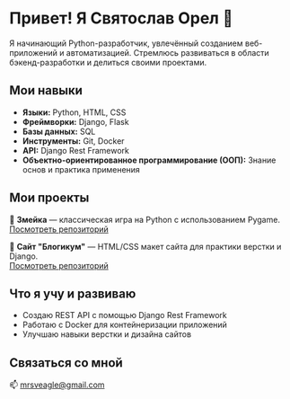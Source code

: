 # Привет! Я Святослав Орел 👋

Я начинающий Python-разработчик, увлечённый созданием веб-приложений и автоматизацией. Стремлюсь развиваться в области бэкенд-разработки и делиться своими проектами.

## Мои навыки

- **Языки:** Python, HTML, CSS  
- **Фреймворки:** Django, Flask  
- **Базы данных:** SQL  
- **Инструменты:** Git, Docker  
- **API:** Django Rest Framework  
- **Объектно-ориентированное программирование (ООП):** Знание основ и практика применения

## Мои проекты

🔹 **Змейка** — классическая игра на Python с использованием Pygame.  
[Посмотреть репозиторий](https://github.com/Sveagle/the_snake)

🔹 **Сайт "Блогикум"** — HTML/CSS макет сайта для практики верстки и Django.  
[Посмотреть репозиторий](https://github.com/Sveagle/django-sprint1)

## Что я учу и развиваю

- Создаю REST API с помощью Django Rest Framework  
- Работаю с Docker для контейнеризации приложений  
- Улучшаю навыки верстки и дизайна сайтов

## Связаться со мной

📫 mrsveagle@gmail.com

